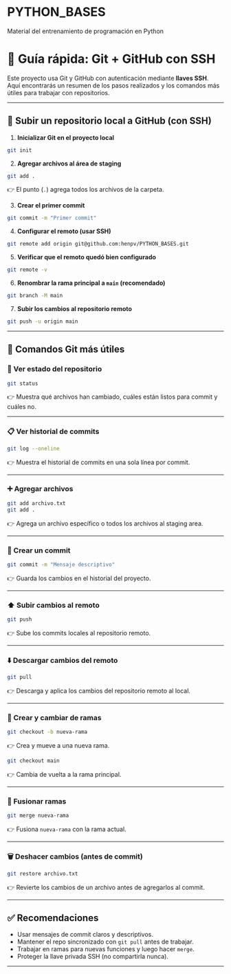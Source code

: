 # PYTHON_BASES
Material del entrenamiento de programación en Python

# 🚀 Guía rápida: Git + GitHub con SSH

Este proyecto usa Git y GitHub con autenticación mediante **llaves SSH**.  
Aquí encontrarás un resumen de los pasos realizados y los comandos más útiles para trabajar con repositorios.

---

## 📌 Subir un repositorio local a GitHub (con SSH)

1. **Inicializar Git en el proyecto local**
```bash
git init
```

2. **Agregar archivos al área de staging**
```bash
git add .
```
👉 El punto (`.`) agrega todos los archivos de la carpeta.

3. **Crear el primer commit**
```bash
git commit -m "Primer commit"
```

4. **Configurar el remoto (usar SSH)**
```bash
git remote add origin git@github.com:henpv/PYTHON_BASES.git
```

5. **Verificar que el remoto quedó bien configurado**
```bash
git remote -v
```

6. **Renombrar la rama principal a `main` (recomendado)**
```bash
git branch -M main
```

7. **Subir los cambios al repositorio remoto**
```bash
git push -u origin main
```

---

## 📌 Comandos Git más útiles

### 🔄 Ver estado del repositorio
```bash
git status
```
👉 Muestra qué archivos han cambiado, cuáles están listos para commit y cuáles no.

---

### 📋 Ver historial de commits
```bash
git log --oneline
```
👉 Muestra el historial de commits en una sola línea por commit.

---

### ➕ Agregar archivos
```bash
git add archivo.txt
git add .
```
👉 Agrega un archivo específico o todos los archivos al staging area.

---

### 💾 Crear un commit
```bash
git commit -m "Mensaje descriptivo"
```
👉 Guarda los cambios en el historial del proyecto.

---

### ⬆️ Subir cambios al remoto
```bash
git push
```
👉 Sube los commits locales al repositorio remoto.

---

### ⬇️ Descargar cambios del remoto
```bash
git pull
```
👉 Descarga y aplica los cambios del repositorio remoto al local.

---

### 🔀 Crear y cambiar de ramas
```bash
git checkout -b nueva-rama
```
👉 Crea y mueve a una nueva rama.

```bash
git checkout main
```
👉 Cambia de vuelta a la rama principal.

---

### 🔄 Fusionar ramas
```bash
git merge nueva-rama
```
👉 Fusiona `nueva-rama` con la rama actual.

---

### 🗑️ Deshacer cambios (antes de commit)
```bash
git restore archivo.txt
```
👉 Revierte los cambios de un archivo antes de agregarlos al commit.

---

## ✅ Recomendaciones
- Usar mensajes de commit claros y descriptivos.  
- Mantener el repo sincronizado con `git pull` antes de trabajar.  
- Trabajar en ramas para nuevas funciones y luego hacer `merge`.  
- Proteger la llave privada SSH (no compartirla nunca).

---
